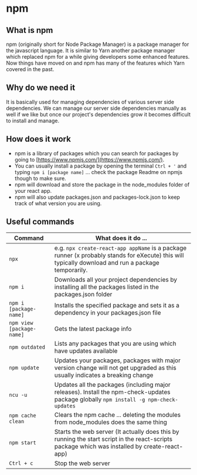 # npm

## What is npm

npm (originally short for Node Package Manager) is a package manager for the javascript language. It is similar to Yarn another package manager which replaced npm for a while giving developers some enhanced features. Now things have moved on and npm has many of the features which Yarn covered in the past.

## Why do we need it

It is basically used for managing dependencies of various server side dependencies. We can manage our server side dependencies manually as well if we like but once our project's dependencies grow it becomes difficult to install and manage.

## How does it work

- npm is a library of packages which you can search for packages by going to [https://www.npmjs.com/](https://www.npmjs.com/).
- You can usually install a package by opening the terminal `Ctrl + '` and typing `npm i [package name]` ... check the package Readme on npmjs though to make sure.
- npm will download and store the package in the node_modules folder of your react app.
- npm will also update packages.json and packages-lock.json to keep track of what version you are using.

## Useful commands

| Command                   | What does it do ...                                                                                                                                 |
| ------------------------- | --------------------------------------------------------------------------------------------------------------------------------------------------- |
| `npx`                     | e.g. `npx create-react-app appName` is a package runner (x probably stands for eXecute) this will typically download and run a package temporarily. |
| `npm i`                   | Downloads all your project dependencies by installing all the packages listed in the packages.json folder                                           |
| `npm i [package-name]`    | Installs the specified package and sets it as a dependency in your packages.json file                                                               |
| `npm view [package-name]` | Gets the latest package info                                                                                                                        |
| `npm outdated`            | Lists any packages that you are using which have updates available                                                                                  |
| `npm update`              | Updates your packages, packages with major version change will not get upgraded as this usually indicates a breaking change                         |
| `ncu -u`                  | Updates all the packages (including major releases). Install the npm-check-updates package globally `npm install -g npm-check-updates`              |
| `npm cache clean`         | Clears the npm cache ... deleting the modules from node_modules does the same thing                                                                 |
| `npm start`               | Starts the web server (It actually does this by running the start script in the react-scripts package which was installed by create-react-app)      |
| `Ctrl + c`                | Stop the web server                                                                                                                                 |
